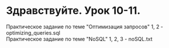 # Здравствуйте. Урок 10-11.
Практическое задание по теме "Оптимизация запросов" 1, 2 - optimizing_queries.sql<br>
Практическое задание по теме "NoSQL" 1, 2, 3 - noSQL.txt<br>


